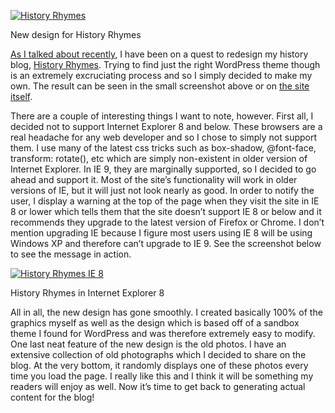 [![History Rhymes](screenshot.png)](https://i0.wp.com/blog.alexseifert.com/wp-content/uploads/2012/12/screenshot.png?ssl=1)

New design for History Rhymes

[As I talked about recently](https://blog.alexseifert.com/2012/11/24/trying-to-find-the-right-wordpress-theme/), I have been on a quest to redesign my history blog, [History Rhymes](https://www.historyrhymes.info). Trying to find just the right WordPress theme though is an extremely excruciating process and so I simply decided to make my own. The result can be seen in the small screenshot above or on [the site itself](https://www.historyrhymes.info).

There are a couple of interesting things I want to note, however. First all, I decided not to support Internet Explorer 8 and below. These browsers are a real headache for any web developer and so I chose to simply not support them. I use many of the latest css tricks such as box-shadow, @font-face, transform: rotate(), etc which are simply non-existent in older version of Internet Explorer. In IE 9, they are marginally supported, so I decided to go ahead and support it. Most of the site’s functionality will work in older versions of IE, but it will just not look nearly as good. In order to notify the user, I display a warning at the top of the page when they visit the site in IE 8 or lower which tells them that the site doesn’t support IE 8 or below and it recommends they upgrade to the latest version of Firefox or Chrome. I don’t mention upgrading IE because I figure most users using IE 8 will be using Windows XP and therefore can’t upgrade to IE 9. See the screenshot below to see the message in action.

[![History Rhymes IE 8](Screen-Shot-2012-12-16-at-6.03.58-PM.png)](https://i0.wp.com/blog.alexseifert.com/wp-content/uploads/2012/12/Screen-Shot-2012-12-16-at-6.03.58-PM.png?ssl=1)

History Rhymes in Internet Explorer 8

All in all, the new design has gone smoothly. I created basically 100% of the graphics myself as well as the design which is based off of a sandbox theme I found for WordPress and was therefore extremely easy to modify. One last neat feature of the new design is the old photos. I have an extensive collection of old photographs which I decided to share on the blog. At the very bottom, it randomly displays one of these photos every time you load the page. I really like this and I think it will be something my readers will enjoy as well. Now it’s time to get back to generating actual content for the blog!